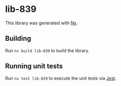 # lib-839

This library was generated with [Nx](https://nx.dev).

## Building

Run `nx build lib-839` to build the library.

## Running unit tests

Run `nx test lib-839` to execute the unit tests via [Jest](https://jestjs.io).
